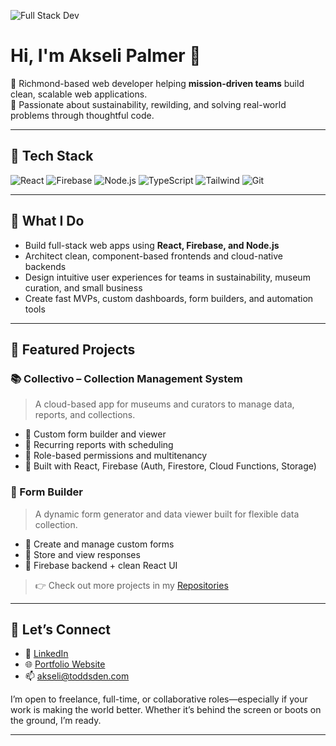 ![Full Stack Dev](https://github.com/user-attachments/assets/22ade042-f3e8-45dd-b326-6624a4046e43)

# Hi, I'm Akseli Palmer 👋

🚀 Richmond-based web developer helping **mission-driven teams** build clean, scalable web applications.  
🌱 Passionate about sustainability, rewilding, and solving real-world problems through thoughtful code.

---

## 🧰 Tech Stack
![React](https://img.shields.io/badge/React-20232A?style=for-the-badge&logo=react)
![Firebase](https://img.shields.io/badge/Firebase-ffca28?style=for-the-badge&logo=firebase)
![Node.js](https://img.shields.io/badge/Node.js-43853D?style=for-the-badge&logo=node-dot-js)
![TypeScript](https://img.shields.io/badge/TypeScript-3178c6?style=for-the-badge&logo=typescript)
![Tailwind](https://img.shields.io/badge/Tailwind-38b2ac?style=for-the-badge&logo=tailwind-css)
![Git](https://img.shields.io/badge/Git-F05032?style=for-the-badge&logo=git)

---

## 💼 What I Do
- Build full-stack web apps using **React, Firebase, and Node.js**
- Architect clean, component-based frontends and cloud-native backends
- Design intuitive user experiences for teams in sustainability, museum curation, and small business
- Create fast MVPs, custom dashboards, form builders, and automation tools

---

## 🔧 Featured Projects

### 📚 Collectivo – Collection Management System  
> A cloud-based app for museums and curators to manage data, reports, and collections.
- 🔹 Custom form builder and viewer  
- 🔹 Recurring reports with scheduling  
- 🔹 Role-based permissions and multitenancy  
- 🔹 Built with React, Firebase (Auth, Firestore, Cloud Functions, Storage)

### 🧾 Form Builder  
> A dynamic form generator and data viewer built for flexible data collection.
- 🔹 Create and manage custom forms  
- 🔹 Store and view responses  
- 🔹 Firebase backend + clean React UI

> 👉 Check out more projects in my [Repositories](https://github.com/akselipalmer?tab=repositories)

---

## 🤝 Let’s Connect

- 💼 [LinkedIn](https://www.linkedin.com/in/akselipalmer)  
- 🌐 [Portfolio Website](https://www.akselicodes.com/)
- 📫 akseli@toddsden.com

I’m open to freelance, full-time, or collaborative roles—especially if your work is making the world better. Whether it’s behind the screen or boots on the ground, I’m ready.

---
